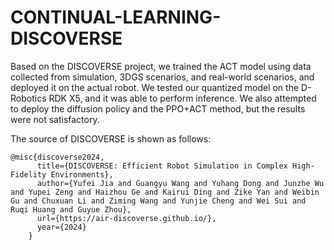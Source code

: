 # CONTINUAL-LEARNING-DISCOVERSE

Based on the DISCOVERSE project, we trained the ACT model using data collected from simulation, 3DGS scenarios, and real-world scenarios, and deployed it on the actual robot. We tested our quantized model on the D-Robotics RDK X5, and it was able to perform inference. We also attempted to deploy the diffusion policy and the PPO+ACT method, but the results were not satisfactory.


The source of DISCOVERSE is shown as follows:

```
@misc{discoverse2024,
      title={DISCOVERSE: Efficient Robot Simulation in Complex High-Fidelity Environments},
      author={Yufei Jia and Guangyu Wang and Yuhang Dong and Junzhe Wu and Yupei Zeng and Haizhou Ge and Kairui Ding and Zike Yan and Weibin Gu and Chuxuan Li and Ziming Wang and Yunjie Cheng and Wei Sui and Ruqi Huang and Guyue Zhou},
      url={https://air-discoverse.github.io/},
      year={2024}
    }
```
